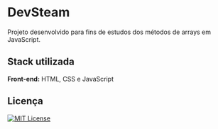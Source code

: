 # DevSteam

Projeto desenvolvido para fins de estudos dos métodos de arrays em JavaScript.


## Stack utilizada

**Front-end:** HTML, CSS e JavaScript


## Licença

[![MIT License](https://img.shields.io/badge/License-MIT-green.svg)](https://choosealicense.com/licenses/mit/)

